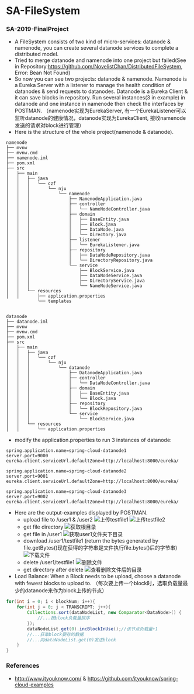 # SA-FileSystem
### SA-2019-FinalProject
  - A FileSystem consists of two kind of micro-services: datanode & namenode, you can create several datanode services to complete a distributed model.
  - Tried to merge datanode and namenode into one project but failed(See in Repository:https://github.com/NovelistChan/DistributedFileSystem, Error: Bean Not Found)
  - So now you can see two projects: datanode & namenode. Namenode is a Eureka Server with a listener to manage the health condition of datanodes & send requests to datanodes. Datanode is a Eureka Client & it can save blocks in repository. Run several instances(3 in example) in datanode and one instance in namenode then check the interfaces by POSTMAN. （namenode实现为EurekaServer, 有一个EurekaListener可以监听datanode的健康情况，datanode实现为EurekaClient, 接收namenode发送的请求对block进行管理）
  - Here is the structure of the whole project(namenode & datanode).
```
namenode
├── mvnw
├── mvnw.cmd
├── namenode.iml
├── pom.xml
├── src
│   ├── main
│   │   ├── java
│   │   │   └── czf
│   │   │       └── nju
│   │   │           └── namenode
│   │   │               ├── NamenodeApplication.java
│   │   │               ├── controller
│   │   │               │   └── NameNodeController.java
│   │   │               ├── domain
│   │   │               │   ├── BaseEntity.java
│   │   │               │   ├── Block.java
│   │   │               │   ├── DataNode.java
│   │   │               │   └── Directory.java
│   │   │               ├── listener
│   │   │               │   └── EurekaListener.java
│   │   │               ├── repository
│   │   │               │   ├── DataNodeRepository.java
│   │   │               │   └── DirectoryRepository.java
│   │   │               └── service
│   │   │                   ├── BlockService.java
│   │   │                   ├── DataNodeService.java
│   │   │                   ├── DirectoryService.java
│   │   │                   └── NameNodeService.java
│   │   └── resources
│   │       ├── application.properties
            └── templates
   
```
```
datanode
├── datanode.iml
├── mvnw
├── mvnw.cmd
├── pom.xml
├── src
│   ├── main
│   │   ├── java
│   │   │   └── czf
│   │   │       └── nju
│   │   │           └── datanode
│   │   │               ├── DatanodeApplication.java
│   │   │               ├── controller
│   │   │               │   └── DataNodeController.java
│   │   │               ├── domain
│   │   │               │   ├── BaseEntity.java
│   │   │               │   └── Block.java
│   │   │               ├── repository
│   │   │               │   └── BlockRepository.java
│   │   │               └── service
│   │   │                   └── BlockService.java
│   │   └── resources
│   │       └── application.properties

```
  - modify the application.properties to run 3 instances of datanode:
```
spring.application.name=spring-cloud-datanode1
server.port=9000
eureka.client.serviceUrl.defaultZone=http://localhost:8000/eureka/
```
```
spring.application.name=spring-cloud-datanode2
server.port=9001
eureka.client.serviceUrl.defaultZone=http://localhost:8000/eureka/
```
```
spring.application.name=spring-cloud-datanode3
server.port=9002
eureka.client.serviceUrl.defaultZone=http://localhost:8000/eureka/
```
  - Here are the output-examples displayed by POSTMAN.
    - upload file to /user1 & /user2
![上传testfile1](https://github.com/NovelistChan/SA-FileSystem/blob/master/images/upload1.png)
![上传testfile2](https://github.com/NovelistChan/SA-FileSystem/blob/master/images/upload2.png)
    - get file directory
![获取根目录](https://github.com/NovelistChan/SA-FileSystem/blob/master/images/get%20all.png)
    - get file in /user1
![获取user1文件夹下目录](https://github.com/NovelistChan/SA-FileSystem/blob/master/images/get%20user1.png)
    - download /user1/testfile1 (return the bytes generated by file.getBytes()现在获得的字符串是文件执行file.bytes()后的字节串)
![下载文件](https://github.com/NovelistChan/SA-FileSystem/blob/master/images/get%20file.png)
    - delete /user1/testfile1
![删除文件](https://github.com/NovelistChan/SA-FileSystem/blob/master/images/delete.png)   
    - get directory after delete
![查看删除文件后的目录](https://github.com/NovelistChan/SA-FileSystem/blob/master/images/get%20after%20delete.png)
  - Load Balance: When a Block needs to be upload, choose a datanode with fewest blocks to upload to. （每次要上传一个block时，选取负载量最少的datanode来作为block上传的节点）
```java
for(int i = 0; i < blockNum; i++){
    for(int j = 0; j < TRANSCRIPT; j++){
        Collections.sort(dataNodeList, new Comparator<DataNode>() {
            //...按block负载量排序
        });
        dataNodeList.get(0).incBlockInUse();//该节点负载量+1
        //...获取block要存的数据
        //...向dataNodeList.get(0)发送block
    }
}
```
### References
  - http://www.ityouknow.com/ & https://github.com/ityouknow/spring-cloud-examples 
